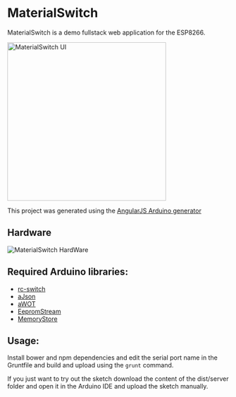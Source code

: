 # MaterialSwitch

MaterialSwitch is a demo fullstack web application for the ESP8266.

<img src="https://s3-us-west-2.amazonaws.com/www.awot.net/materialswitch/material_switch_ui.gif" alt="MaterialSwitch UI" width="360px">

This project was generated using the [AngularJS Arduino generator](https://github.com/lasselukkari/generator-angular-arduino)

## Hardware
<img src="https://s3-us-west-2.amazonaws.com/www.awot.net/materialswitch/material_switch_hardware.jpg" alt="MaterialSwitch HardWare">

## Required Arduino libraries:
* [rc-switch](https://github.com/sui77/rc-switch)
* [aJson](https://github.com/interactive-matter/aJson)
* [aWOT](https://github.com/lasselukkari/aWOT)
* [EepromStream](https://github.com/lasselukkari/EepromStream)
* [MemoryStore](https://github.com/lasselukkari/MemoryStore)

## Usage:
Install bower and npm dependencies and edit the serial port name in the Gruntfile and build and upload using the `grunt` command. 

If you just want to try out the sketch download the content of the dist/server folder and open it in the Arduino IDE and upload the sketch manually.

